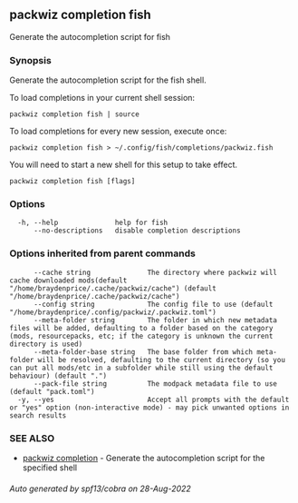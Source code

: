 ## packwiz completion fish

Generate the autocompletion script for fish

### Synopsis

Generate the autocompletion script for the fish shell.

To load completions in your current shell session:

	packwiz completion fish | source

To load completions for every new session, execute once:

	packwiz completion fish > ~/.config/fish/completions/packwiz.fish

You will need to start a new shell for this setup to take effect.


```
packwiz completion fish [flags]
```

### Options

```
  -h, --help              help for fish
      --no-descriptions   disable completion descriptions
```

### Options inherited from parent commands

```
      --cache string              The directory where packwiz will cache downloaded mods(default "/home/braydenprice/.cache/packwiz/cache") (default "/home/braydenprice/.cache/packwiz/cache")
      --config string             The config file to use (default "/home/braydenprice/.config/packwiz/.packwiz.toml")
      --meta-folder string        The folder in which new metadata files will be added, defaulting to a folder based on the category (mods, resourcepacks, etc; if the category is unknown the current directory is used)
      --meta-folder-base string   The base folder from which meta-folder will be resolved, defaulting to the current directory (so you can put all mods/etc in a subfolder while still using the default behaviour) (default ".")
      --pack-file string          The modpack metadata file to use (default "pack.toml")
  -y, --yes                       Accept all prompts with the default or "yes" option (non-interactive mode) - may pick unwanted options in search results
```

### SEE ALSO

* [packwiz completion](packwiz_completion.md)	 - Generate the autocompletion script for the specified shell

###### Auto generated by spf13/cobra on 28-Aug-2022
